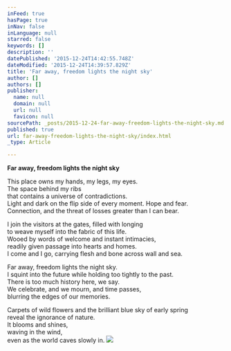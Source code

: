```yaml
---
inFeed: true
hasPage: true
inNav: false
inLanguage: null
starred: false
keywords: []
description: ''
datePublished: '2015-12-24T14:42:55.748Z'
dateModified: '2015-12-24T14:39:57.829Z'
title: 'Far away, freedom lights the night sky'
author: []
authors: []
publisher:
  name: null
  domain: null
  url: null
  favicon: null
sourcePath: _posts/2015-12-24-far-away-freedom-lights-the-night-sky.md
published: true
url: far-away-freedom-lights-the-night-sky/index.html
_type: Article

---
```

**Far away, freedom lights the night sky**

This place owns my hands, my legs, my eyes.  
The space behind my ribs  
that contains a universe of contradictions.  
Light and dark on the flip side of every moment. Hope and fear.  
Connection, and the threat of losses greater than I can bear.

I join the visitors at the gates, filled with longing  
to weave myself into the fabric of this life.  
Wooed by words of welcome and instant intimacies,  
readily given passage into hearts and homes.  
I come and I go, carrying flesh and bone across wall and sea.

Far away, freedom lights the night sky.  
I squint into the future while holding too tightly to the past.  
There is too much history here, we say.  
We celebrate, and we mourn, and time passes,  
blurring the edges of our memories.

Carpets of wild flowers and the brilliant blue sky of early spring  
reveal the ignorance of nature.  
It blooms and shines,  
waving in the wind,  
even as the world caves slowly in.
![](https://the-grid-user-content.s3-us-west-2.amazonaws.com/7cf31340-9920-4883-b649-5f5f5f5ea517.jpg)